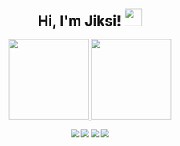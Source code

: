 <h1 align="center">Hi, I'm Jiksi! <img src="https://media.giphy.com/media/hvRJCLFzcasrR4ia7z/giphy.gif" width="35"/></h1>
<div align="center">
  <a href="https://github.com/jiksi">
  <img height="160" src="https://github-readme-stats.vercel.app/api?username=jiksi&rank_icon=github&show_icons=true&theme=dark&include_all_commits=true&count_private=true"/>
  <img height="160" src="https://github-readme-stats.vercel.app/api/top-langs/?username=jiksi&layout=compact&langs_count=7&theme=dark"/>
  </a>
</div>
<br>
<div align ="center"> 
  <a href="https://www.instagram.com/jiksilalapo" target="_blank"><img src="https://img.shields.io/badge/-Instagram-%23333?style=for-the-badge&logo=instagram&logoColor=white" target="_blank"></a>
 <a href="https://www.facebook.com/zhicxi/" target="_blank"><img src="https://img.shields.io/badge/Facebook-%23333?style=for-the-badge&logo=facebook&logoColor=white" target="_blank"></a> 
  <a href = "mailto:zhicxi.ap@gmail.com"><img src="https://img.shields.io/badge/-Gmail-%23333?style=for-the-badge&logo=gmail&logoColor=white" target="_blank"></a>
  <a href="https://www.linkedin.com/in/zhicxi-azis-72ab5a222/" target="_blank"><img src="https://img.shields.io/badge/-LinkedIn-%23333?style=for-the-badge&logo=linkedin&logoColor=white" target="_blank"></a> 
</div>
